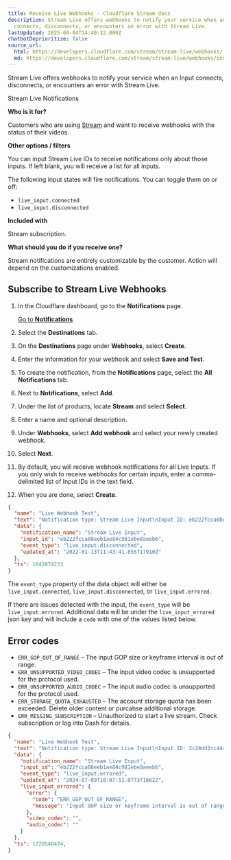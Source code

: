 ```yaml
---
title: Receive Live Webhooks · Cloudflare Stream docs
description: Stream Live offers webhooks to notify your service when an Input
  connects, disconnects, or encounters an error with Stream Live.
lastUpdated: 2025-09-04T14:40:32.000Z
chatbotDeprioritize: false
source_url:
  html: https://developers.cloudflare.com/stream/stream-live/webhooks/
  md: https://developers.cloudflare.com/stream/stream-live/webhooks/index.md
---
```


Stream Live offers webhooks to notify your service when an Input connects, disconnects, or encounters an error with Stream Live.

Stream Live Notifications

**Who is it for?**

Customers who are using [Stream](https://developers.cloudflare.com/stream/) and want to receive webhooks with the status of their videos.

**Other options / filters**

You can input Stream Live IDs to receive notifications only about those inputs. If left blank, you will receive a list for all inputs.

The following input states will fire notifications. You can toggle them on or off:

* `live_input.connected`
* `live_input.disconnected`

**Included with**

Stream subscription.

**What should you do if you receive one?**

Stream notifications are entirely customizable by the customer. Action will depend on the customizations enabled.

## Subscribe to Stream Live Webhooks

1. In the Cloudflare dashboard, go to the **Notifications** page.

   [Go to **Notifications**](https://dash.cloudflare.com/?to=/:account/notifications)

2. Select the **Destinations** tab.

3. On the **Destinations** page under **Webhooks**, select **Create**.

4. Enter the information for your webhook and select **Save and Test**.

5. To create the notification, from the **Notifications** page, select the **All Notifications** tab.

6. Next to **Notifications**, select **Add**.

7. Under the list of products, locate **Stream** and select **Select**.

8. Enter a name and optional description.

9. Under **Webhooks**, select **Add webhook** and select your newly created webhook.

10. Select **Next**.

11. By default, you will receive webhook notifications for all Live Inputs. If you only wish to receive webhooks for certain inputs, enter a comma-delimited list of Input IDs in the text field.

12. When you are done, select **Create**.

```json
{
  "name": "Live Webhook Test",
  "text": "Notification type: Stream Live Input\nInput ID: eb222fcca08eeb1ae84c981ebe8aeeb6\nEvent type: live_input.disconnected\nUpdated at: 2022-01-13T11:43:41.855717910Z",
  "data": {
    "notification_name": "Stream Live Input",
    "input_id": "eb222fcca08eeb1ae84c981ebe8aeeb6",
    "event_type": "live_input.disconnected",
    "updated_at": "2022-01-13T11:43:41.855717910Z"
  },
  "ts": 1642074233
}
```

The `event_type` property of the data object will either be `live_input.connected`, `live_input.disconnected`, or `live_input.errored`.

If there are issues detected with the input, the `event_type` will be `live_input.errored`. Additional data will be under the `live_input_errored` json key and will include a `code` with one of the values listed below.

## Error codes

* `ERR_GOP_OUT_OF_RANGE` – The input GOP size or keyframe interval is out of range.
* `ERR_UNSUPPORTED_VIDEO_CODEC` – The input video codec is unsupported for the protocol used.
* `ERR_UNSUPPORTED_AUDIO_CODEC` – The input audio codec is unsupported for the protocol used.
* `ERR_STORAGE_QUOTA_EXHAUSTED` – The account storage quota has been exceeded. Delete older content or purcahse additional storage.
* `ERR_MISSING_SUBSCRIPTION` – Unauthorized to start a live stream. Check subscription or log into Dash for details.

```json
{
  "name": "Live Webhook Test",
  "text": "Notification type: Stream Live Input\nInput ID: 2c28dd2cc444cb77578c4840b51e43a8\nEvent type: live_input.errored\nUpdated at: 2024-07-09T18:07:51.077371662Z\nError Code: ERR_GOP_OUT_OF_RANGE\nError Message: Input GOP size or keyframe interval is out of range.\nVideo Codec: \nAudio Codec: ",
  "data": {
    "notification_name": "Stream Live Input",
    "input_id": "eb222fcca08eeb1ae84c981ebe8aeeb6",
    "event_type": "live_input.errored",
    "updated_at": "2024-07-09T18:07:51.077371662Z",
    "live_input_errored": {
      "error": {
        "code": "ERR_GOP_OUT_OF_RANGE",
        "message": "Input GOP size or keyframe interval is out of range."
      },
      "video_codec": "",
      "audio_codec": ""
    }
  },
  "ts": 1720548474,
}
```
